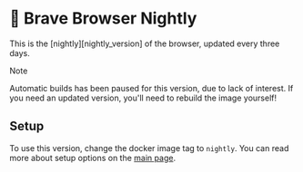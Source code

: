# 🦁 Brave Browser Nightly
This is the [nightly][nightly_version] of the browser,  updated every three days.

> [!NOTE]
> Automatic builds has been paused for this version, due to lack of interest. If you need an updated version, you'll need to rebuild the image yourself!

## Setup
To use this version, change the docker image tag to `nightly`. You can read more about setup options on the [main page][main_repo].


[nightly_ver]: https://brave.com/download-nightly/
[main_repo]: https://github.com/tibor309/brave/tree/main